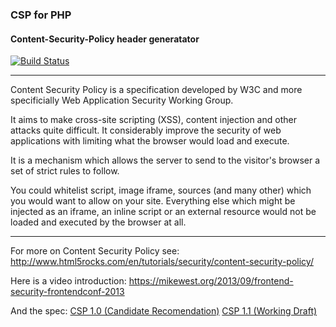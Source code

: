 ### CSP for PHP

#### Content-Security-Policy header generatator

[![Build Status](https://travis-ci.org/hkdobrev/csp-php.png?branch=master)](https://travis-ci.org/hkdobrev/csp-php)

---

Content Security Policy is a specification developed by W3C and more specificially Web Application Security Working Group.

It aims to make cross-site scripting (XSS), content injection and other attacks quite difficult.
It considerably improve the security of web applications with limiting what the browser would load and execute.

It is a mechanism which allows the server to send to the visitor's browser a set of strict rules to follow.

You could whitelist script, image iframe, sources (and many other) which you would want to allow on your site.
Everything else which might be injected as an iframe, an inline script or an external resource would not be loaded and executed by the browser at all.

---

For more on Content Security Policy see: http://www.html5rocks.com/en/tutorials/security/content-security-policy/

Here is a video introduction: https://mikewest.org/2013/09/frontend-security-frontendconf-2013

And the spec: [CSP 1.0 (Candidate Recomendation)](www.w3.org/TR/CSP) [CSP 1.1 (Working Draft)](www.w3.org/TR/CSP11)

